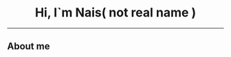 <div id="header">
  <h1 align="center">Hi, I`m Nais( not real name )</h1>
</div>
<hr>
<div id="main">
  <h2>About me</h2>
</div>
